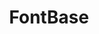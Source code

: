 ---
facebook: https://facebook.com/FontBaseApp
logohandle: fontbase
sort: fontbase
title: FontBase
twitter: https://x.com/FontBaseApp
website: https://fontba.se/
---